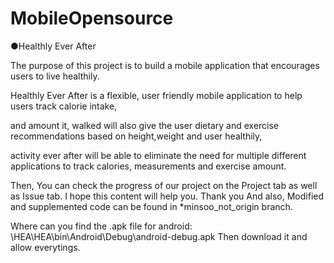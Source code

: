 # MobileOpensource

●Healthly Ever After

The purpose of this project is to build a mobile application that encourages users to live healthily.

Healthly Ever After is a flexible, user friendly mobile application to help users track calorie intake,

and amount it, walked will also give the user dietary and exercise recommendations based on height,weight and user healthily, 

activity ever after will be able to eliminate the need for multiple different applications to track calories, measurements and exercise amount.


Then, You can check the progress of our project on the Project tab as well as Issue tab. I hope this content will help you. Thank you
And also, Modified and supplemented code can be found in *minsoo_not_origin branch.

Where can you find the .apk file for android: \HEA\HEA\bin\Android\Debug\android-debug.apk Then download it and allow everytings.

